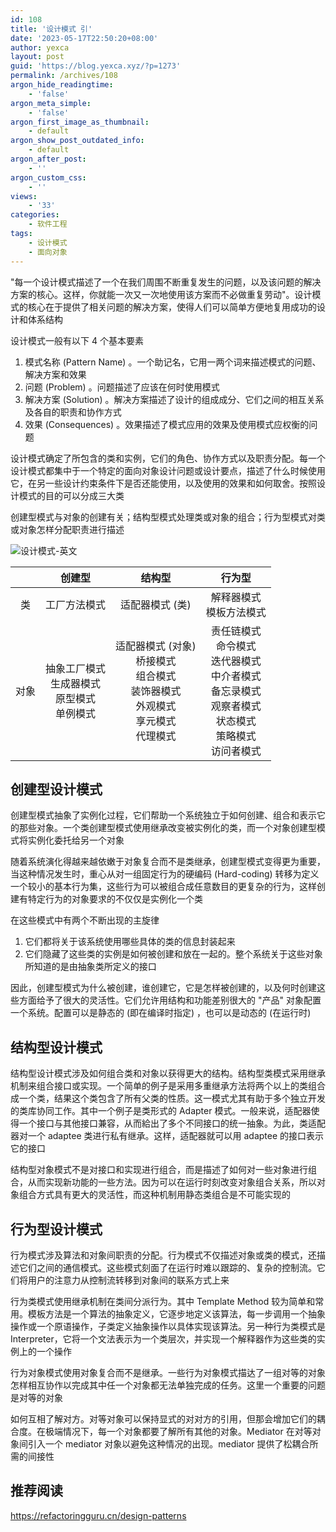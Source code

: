 ```yaml
---
id: 108
title: '设计模式 引'
date: '2023-05-17T22:50:20+08:00'
author: yexca
layout: post
guid: 'https://blog.yexca.xyz/?p=1273'
permalink: /archives/108
argon_hide_readingtime:
    - 'false'
argon_meta_simple:
    - 'false'
argon_first_image_as_thumbnail:
    - default
argon_show_post_outdated_info:
    - default
argon_after_post:
    - ''
argon_custom_css:
    - ''
views:
    - '33'
categories:
    - 软件工程
tags:
    - 设计模式
    - 面向对象
---
```


"每一个设计模式描述了一个在我们周围不断重复发生的问题，以及该问题的解决方案的核心。这样，你就能一次又一次地使用该方案而不必做重复劳动"。设计模式的核心在于提供了相关问题的解决方案，使得人们可以简单方便地复用成功的设计和体系结构

设计模式一般有以下 4 个基本要素

1. 模式名称 (Pattern Name) 。一个助记名，它用一两个词来描述模式的问题、解决方案和效果
2. 问题 (Problem) 。问题描述了应该在何时使用模式
3. 解决方案 (Solution) 。解决方案描述了设计的组成成分、它们之间的相互关系及各自的职责和协作方式
4. 效果 (Consequences) 。效果描述了模式应用的效果及使用模式应权衡的问题

设计模式确定了所包含的类和实例，它们的角色、协作方式以及职责分配。每一个设计模式都集中于一个特定的面向对象设计问题或设计要点，描述了什么时候使用它，在另一些设计约束条件下是否还能使用，以及使用的效果和如何取舍。按照设计模式的目的可以分成三大类

创建型模式与对象的创建有关；结构型模式处理类或对象的组合；行为型模式对类或对象怎样分配职责进行描述

![设计模式-英文](https://cdn.staticaly.com/gh/yexca/image_hosting@master/2023/03-设计模式/设计模式-英文.1oacyqcyok9s.webp)

|      |                          创建型                          |                            结构型                            |                            行为型                            |
| :--: | :------------------------------------------------------: | :----------------------------------------------------------: | :----------------------------------------------------------: |
|  类  |                       工厂方法模式                       |                       适配器模式 (类)                        |                 解释器模式<br />模板方法模式                 |
| 对象 | 抽象工厂模式<br />生成器模式<br />原型模式<br />单例模式 | 适配器模式 (对象)<br />桥接模式<br />组合模式<br />装饰器模式<br />外观模式<br />享元模式<br />代理模式 | 责任链模式<br />命令模式<br />迭代器模式<br />中介者模式<br />备忘录模式<br />观察者模式<br />状态模式<br />策略模式<br />访问者模式 |



## 创建型设计模式

创建型模式抽象了实例化过程，它们帮助一个系统独立于如何创建、组合和表示它的那些对象。一个类创建型模式使用继承改变被实例化的类，而一个对象创建型模式将实例化委托给另一个对象

随着系统演化得越来越依嫩于对象复合而不是类继承，创建型模式变得更为重要，当这种情况发生时，重心从对一组固定行为的硬编码 (Hard-coding) 转移为定义一个较小的基本行为集，这些行为可以被组合成任意数目的更复杂的行为，这样创建有特定行为的对象要求的不仅仅是实例化一个类

在这些模式中有两个不断出现的主旋律

1. 它们都将关于该系统使用哪些具体的类的信息封装起来
2. 它们隐藏了这些类的实例是如何被创建和放在一起的。整个系统关于这些对象所知道的是由抽象类所定义的接口

因此，创建型模式为什么被创建，谁创建它，它是怎样被创建的，以及何时创建这些方面给予了很大的灵活性。它们允许用结构和功能差别很大的 "产品" 对象配置一个系统。配置可以是静态的 (即在编译时指定) ，也可以是动态的 (在运行时)

## 结构型设计模式

结构型设计模式涉及如何组合类和对象以获得更大的结构。结构型类模式采用继承机制来组合接口或实现。一个简单的例子是采用多重继承方法将两个以上的类组合成一个类，结果这个类包含了所有父类的性质。这一模式尤其有助于多个独立开发的类库协同工作。其中一个例子是类形式的 Adapter 模式。一般来说，适配器使得一个接口与其他接口兼容，从而給出了多个不同接口的统一抽象。为此，类适配器对一个 adaptee 类进行私有继承。这样，适配器就可以用 adaptee 的接口表示它的接口

结构型对象模式不是对接口和实现进行组合，而是描述了如何对一些对象进行组合，从而实现新功能的一些方法。因为可以在运行时刻改变对象组合关系，所以对象组合方式具有更大的灵活性，而这种机制用静态类组合是不可能实现的

## 行为型设计模式

行为模式涉及算法和对象间职责的分配。行为模式不仅描述对象或类的模式，还描述它们之间的通信模式。这些模式刻面了在运行时难以跟踪的、复杂的控制流。它们将用户的注意力从控制流转移到对象间的联系方式上来

行为类模式使用继承机制在类间分派行为。其中 Template Method 较为简单和常用。模板方法是一个算法的抽象定义，它逐步地定义该算法，每一步调用一个抽象操作或一个原语操作，子类定义抽象操作以具体实现该算法。另一种行为类模式是 Interpreter，它将一个文法表示为一个类层次，并实现一个解释器作为这些类的实例上的一个操作

行为对象模式使用对象复合而不是继承。一些行为对象模式描达了一组对等的对象怎样相互协作以完成其中任一个对象都无法单独完成的任务。这里一个重要的问题是对等的对象

如何互相了解对方。对等对象可以保持显式的对对方的引用，但那会增加它们的耦合度。在极端情况下，每一个对象都要了解所有其他的对象。Mediator 在对等对象间引入一个 mediator 对象以避免这种情况的出现。mediator 提供了松耦合所需的间接性

## 推荐阅读

https://refactoringguru.cn/design-patterns

